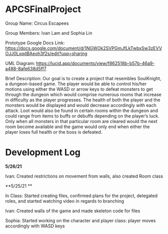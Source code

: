 # APCSFinalProject

Group Name: Circus Escapees

Group Members: Ivan Lam and Sophia Lin

Prototype Google Docs Link: https://docs.google.com/document/d/1NGWOk2SVPGmJfLkTwbxSw3zEVVOJJ0LxqdBAeoh3f2s/edit?usp=sharing

UML Diagram: https://lucid.app/documents/view/f862518b-b57b-46a9-a488-8afe638d5ff7

Brief Description:
Our goal is to create a project that resembles SoulKnight, a dungeon-based game. The player would be able to control his/her motions using either the WASD or arrow keys to defeat monsters to get through the dungeon which would comprise numerous rooms that increase in difficulty as the player progresses. The health of both the player and the monsters would be displayed and would decrease accordingly with each attack. Loot would also be found in certain rooms within the dungeon and could range from items to buffs or debuffs depending on the player’s luck. Only when all monsters in that particular room are cleared would the next room become available and the game would only end when either the player loses full health or the boss is defeated. 


# Development Log
**5/26/21**

Ivan: Created restrictions on movement from walls, also created Room class


**5/25/21 **

In Class: Started creating files, confirmed plans for the project, delegated roles, and started watching video in regards to branching

Ivan: Created walls of the game and made skeleton code for files

Sophia: Started working on the character and player class: player moves accordingly with WASD keys


